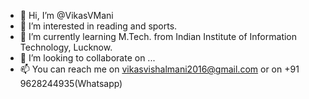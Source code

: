 - 👋 Hi, I’m @VikasVMani
- 👀 I’m interested in reading and sports.
- 🌱 I’m currently learning M.Tech. from Indian Institute of Information Technology, Lucknow.
- 💞️ I’m looking to collaborate on ...
- 📫 You can reach me on vikasvishalmani2016@gmail.com or on +91 9628244935(Whatsapp)

<!---
VikasVMani/VikasVMani is a ✨ special ✨ repository because its `README.md` (this file) appears on your GitHub profile.
You can click the Preview link to take a look at your changes.
--->
